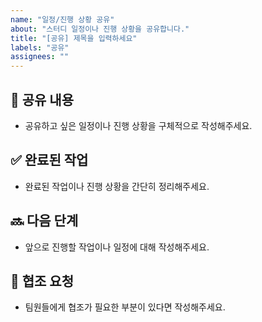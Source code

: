 ```yaml
---
name: "일정/진행 상황 공유"
about: "스터디 일정이나 진행 상황을 공유합니다."
title: "[공유] 제목을 입력하세요"
labels: "공유"
assignees: ""
---
```


## 📅 공유 내용
- 공유하고 싶은 일정이나 진행 상황을 구체적으로 작성해주세요.

## ✅ 완료된 작업
- 완료된 작업이나 진행 상황을 간단히 정리해주세요.

## 🔜 다음 단계
- 앞으로 진행할 작업이나 일정에 대해 작성해주세요.

## 🤝 협조 요청
- 팀원들에게 협조가 필요한 부분이 있다면 작성해주세요.

